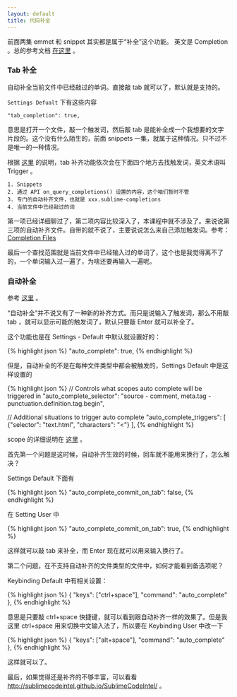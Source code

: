 ```yaml
---
layout: default
title: 代码补全
---
```


前面两集 emmet 和 snippet 其实都是属于“补全”这个功能。 英文是 Completion 。总的参考文档 [在这里](http://docs.sublimetext.info/en/latest/extensibility/completions.html) 。

### Tab 补全

自动补全当前文件中已经敲过的单词。直接敲 tab 就可以了，默认就是支持的。

`Settings Defualt` 下有这些内容

    "tab_completion": true,


意思是打开一个文件，敲一个触发词，然后敲 tab 是能补全成一个我想要的文字片段的。这个没有什么陌生的，前面 snippets 一集，就属于这种情况。只不过不是唯一的一种情况。


根据 [这里](http://docs.sublimetext.info/en/latest/extensibility/completions.html#sources-for-completions-and-their-priorities) 的说明，tab 补齐功能依次会在下面四个地方去找触发词，英文术语叫 Trigger 。


	1. Snippets
	2. 通过 API on_query_completions() 设置的内容，这个咱们暂时不管
	3. 专门的自动补齐文件，也就是 xxx.sublime-completions
    4. 当前文件中已经敲过的词

第一项已经详细聊过了，第二项内容比较深入了，本课程中就不涉及了。来说说第三项的自动补齐文件。自带的就不说了，主要说说怎么来自己添加触发词。参考：[Completion Files](http://docs.sublimetext.info/en/latest/reference/completions.html) 
<!-- 功能上跟 snippet 比较重合，貌似就是在格式让比较简单，可以在一个文件内写多项，但是弱点是不方便写多行的片段。 -->

最后一个查找范围就是当前文件中已经输入过的单词了，这个也是我觉得离不了的，一个单词输入过一遍了，为啥还要再输入一遍呢。 

### 自动补全

参考 [这里](https://www.sublimetext.com/docs/3/auto_complete.html) 。

“自动补全”并不说又有了一种新的补齐方式。而只是说输入了触发词，那么不用敲 tab ，就可以显示可能的触发词了，默认只要敲 Enter 就可以补全了。

这个功能也是在 Settings - Default 中默认就设置好的：

{% highlight json %}
"auto_complete": true,
{% endhighlight %}

但是，自动补全的不是在每种文件类型中都会被触发的，Settings Default 中是这样设置的

{% highlight json %}
// Controls what scopes auto complete will be triggered in
"auto_complete_selector": "source - comment, meta.tag - punctuation.definition.tag.begin",

// Additional situations to trigger auto complete
"auto_complete_triggers": [ {"selector": "text.html", "characters": "<"} ],
{% endhighlight %}

scope 的详细说明在 [这里](http://docs.sublimetext.info/en/latest/extensibility/syntaxdefs.html#scopes) 。


首先第一个问题是这时候，自动补齐生效的时候，回车就不能用来换行了，怎么解决？

Settings Default 下面有
  
{% highlight json %}
"auto_complete_commit_on_tab": false,
{% endhighlight %}

在 Setting User 中

{% highlight json %}
"auto_complete_commit_on_tab": true,
{% endhighlight %}

这样就可以敲 tab 来补全，而 Enter 现在就可以用来输入换行了。


第二个问题，在不支持自动补齐的文件类型的文件中，如何才能看到备选项呢？

Keybinding Default 中有相关设置：

{% highlight json %}
{ "keys": ["ctrl+space"], "command": "auto_complete" },
{% endhighlight %}

意思是只要敲 ctrl+space 快捷键，就可以看到跟自动补齐一样的效果了。但是我这里 ctrl+space 用来切换中文输入法了，所以要在 Keybinding User 中改一下

{% highlight json %}
{ "keys": ["alt+space"], "command": "auto_complete" },
{% endhighlight %}

这样就可以了。

最后，如果觉得还是补齐的不够丰富，可以看看 <http://sublimecodeintel.github.io/SublimeCodeIntel/> 。
